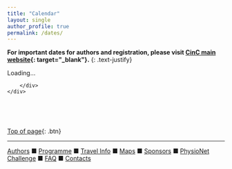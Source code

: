 ```yaml
---
title: "Calendar"
layout: single
author_profile: true
permalink: /dates/
---
```

<a name="top"></a>

**For important dates for authors and registration, please visit [CinC main website](https://cinc.org/inf_authors/){: target="_blank"}.** 
{: .text-justify}



<div>
  <div title="Whova event and conference app" id="whova-agendawidget">
  <p id="whova-loading">Loading...</p>
  </div>
 <script src="https://whova.com/static/frontend/xems/js/embed/embedagenda.js?eid=-YYNmmhtM7WFEzWuEal-N5VgMbsrpYQYDKE0bceFpXM%3D&host=https://whova.com" type="text/javascript"  id="embeded-agenda-script">
        </script>
 <div id="whova-wrap" class="whova-wrap-class">
            
        </div>
    </div>




&nbsp;

&nbsp;

[Top of page](#top){: .btn}

---
[Authors](../authors) &#9632; [Programme](../programme/) &#9632; [Travel Info](../travel/) &#9632; [Maps](../map) &#9632; [Sponsors](../sponsors/) &#9632; [PhysioNet Challenge](../challenge/) &#9632; [FAQ](../faq/) &#9632; [Contacts](../contact/)
